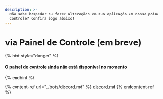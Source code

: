 ```yaml
---
description: >-
  Não sabe hospedar ou fazer alterações em sua aplicação em nosso painel de
  controle? Confira logo abaixo!
---
```


# via Painel de Controle (em breve)

{% hint style="danger" %}
#### O painel de controle ainda não está disponível no momento
{% endhint %}

{% content-ref url="../bots/discord.md" %}
[discord.md](../bots/discord.md)
{% endcontent-ref %}
